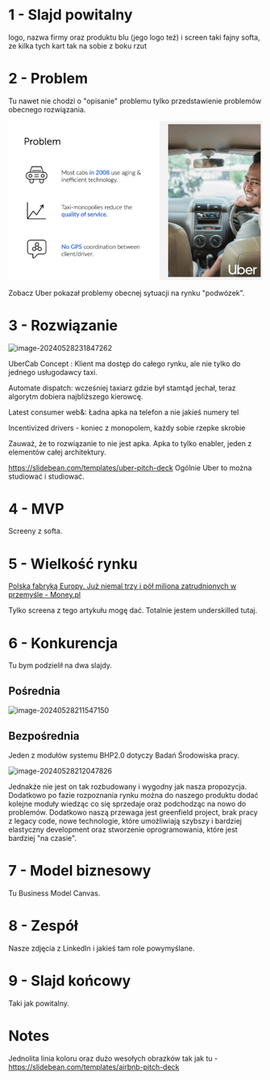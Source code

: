 # 1 - Slajd powitalny

logo, nazwa firmy oraz produktu blu (jego logo też) i screen taki fajny softa, ze kilka tych kart tak na sobie z boku rzut

# 2 - Problem

Tu nawet nie chodzi o "opisanie" problemu tylko przedstawienie problemów obecnego rozwiązania.

![](img/2.png)

Zobacz Uber pokazał problemy obecnej sytuacji na rynku "podwózek".

# 3 - Rozwiązanie

![image-20240528231847262](C:\Users\Admin\AppData\Roaming\Typora\typora-user-images\image-20240528231847262.png)

UberCab Concept : Klient ma dostęp do całego rynku, ale nie tylko do jednego usługodawcy taxi.

Automate dispatch: wcześniej taxiarz gdzie był stamtąd jechał, teraz algorytm dobiera najbliższego kierowcę.

Latest consumer web&: Ładna apka na telefon a nie jakieś numery tel

Incentivized drivers - koniec z monopolem, każdy sobie rzepke skrobie



Zauważ, że to rozwiązanie to nie jest apka. Apka to tylko enabler, jeden z elementów całej architektury. 

https://slidebean.com/templates/uber-pitch-deck Ogólnie Uber to można studiować i studiować.

# 4 - MVP

Screeny z softa.

# 5 - Wielkość rynku

[Polska fabryką Europy. Już niemal trzy i pół miliona zatrudnionych w przemyśle - Money.pl](https://www.money.pl/gospodarka/polska-fabryka-europy-juz-niemal-trzy-i-pol-miliona-zatrudnionych-w-przemysle-6391890538481281a.html)

Tylko screena z tego artykułu mogę dać. Totalnie jestem underskilled tutaj. 

# 6 - Konkurencja

Tu bym podzielił na dwa slajdy.

## Pośrednia

![image-20240528211547150](C:\Users\Admin\AppData\Roaming\Typora\typora-user-images\image-20240528211547150.png)

## Bezpośrednia

Jeden z modułów systemu BHP2.0 dotyczy Badań Środowiska pracy.

![image-20240528212047826](C:\Users\Admin\AppData\Roaming\Typora\typora-user-images\image-20240528212047826.png)

Jednakże nie jest on tak rozbudowany i wygodny jak nasza propozycja. Dodatkowo po fazie rozpoznania rynku można do naszego produktu dodać kolejne moduły wiedząc co się sprzedaje oraz podchodząc na nowo do problemów. Dodatkowo naszą przewaga jest greenfield project, brak pracy z legacy code, nowe technologie, które umożliwiają szybszy i bardziej elastyczny development oraz stworzenie oprogramowania, które jest bardziej "na czasie". 

# 7 - Model biznesowy

Tu Business Model Canvas.

# 8 - Zespół

Nasze zdjęcia z LinkedIn i jakieś tam role powymyślane. 

# 9 - Slajd końcowy

Taki jak powitalny.

# Notes

Jednolita linia koloru oraz dużo wesołych obrazków tak jak tu - https://slidebean.com/templates/airbnb-pitch-deck

